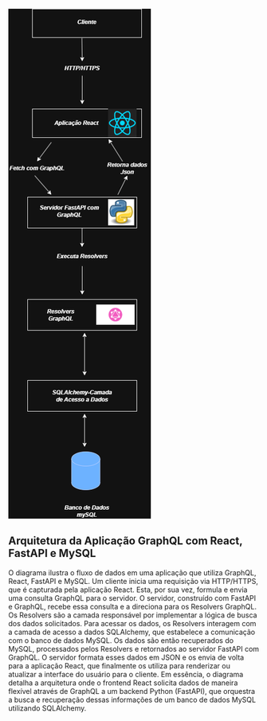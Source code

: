 ![Diagrama da Arquitetura](./Meio_Termo_MDS.drawio.png)

## Arquitetura da Aplicação GraphQL com React, FastAPI e MySQL

O diagrama ilustra o fluxo de dados em uma aplicação que utiliza GraphQL, React, FastAPI e MySQL. Um cliente inicia uma requisição via HTTP/HTTPS, que é capturada pela aplicação React. Esta, por sua vez, formula e envia uma consulta GraphQL para o servidor. O servidor, construído com FastAPI e GraphQL, recebe essa consulta e a direciona para os Resolvers GraphQL. Os Resolvers são a camada responsável por implementar a lógica de busca dos dados solicitados. Para acessar os dados, os Resolvers interagem com a camada de acesso a dados SQLAlchemy, que estabelece a comunicação com o banco de dados MySQL. Os dados são então recuperados do MySQL, processados pelos Resolvers e retornados ao servidor FastAPI com GraphQL. O servidor formata esses dados em JSON e os envia de volta para a aplicação React, que finalmente os utiliza para renderizar ou atualizar a interface do usuário para o cliente. Em essência, o diagrama detalha a arquitetura onde o frontend React solicita dados de maneira flexível através de GraphQL a um backend Python (FastAPI), que orquestra a busca e recuperação dessas informações de um banco de dados MySQL utilizando SQLAlchemy.